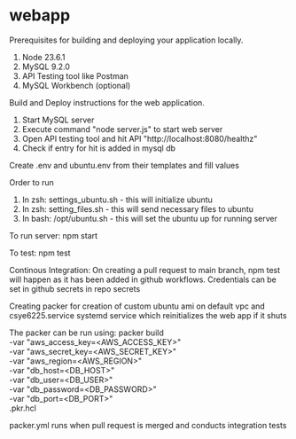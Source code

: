 # webapp

Prerequisites for building and deploying your application locally.
1. Node 23.6.1
2. MySQL 9.2.0
3. API Testing tool like Postman
4. MySQL Workbench (optional)

Build and Deploy instructions for the web application.
1. Start MySQL server
2. Execute command "node server.js" to start web server
3. Open API testing tool and hit API "http://localhost:8080/healthz"
4. Check if entry for hit is added in mysql db

Create .env and ubuntu.env from their templates and fill values

Order to run
1. In zsh: settings_ubuntu.sh - this will initialize ubuntu
2. In zsh: setting_files.sh - this will send necessary files to ubuntu
3. In bash: /opt/ubuntu.sh - this will set the ubuntu up for running server

To run server:
npm start

To test:
npm test

Continous Integration:
On creating a pull request to main branch, npm test will happen as it has been added in github workflows. Credentials can be set in github secrets in repo secrets

Creating packer for creation of custom ubuntu ami on default vpc and csye6225.service systemd service which reinitializes the web app if it shuts

The packer can be run using: 
packer build \
  -var "aws_access_key=<AWS_ACCESS_KEY>" \
  -var "aws_secret_key=<AWS_SECRET_KEY>" \
  -var "aws_region=<AWS_REGION>" \
  -var "db_host=<DB_HOST>" \
  -var "db_user=<DB_USER>" \
  -var "db_password=<DB_PASSWORD>" \
  -var "db_port=<DB_PORT>" \
  <your-packer-file>.pkr.hcl     

packer.yml runs when pull request is merged and conducts integration tests